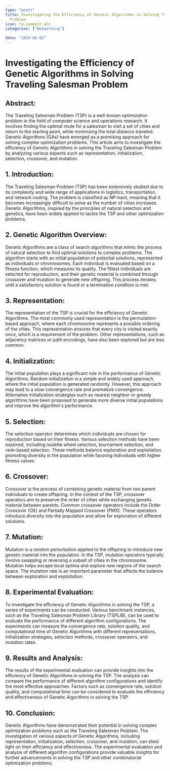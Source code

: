 ```yaml
---
type: "posts"
title: Investigating the Efficiency of Genetic Algorithms in Solving Traveling Salesman
  Problem
icon: fa-comment-alt
categories: ["Networking"]

date: "2019-06-02"
---
```




# Investigating the Efficiency of Genetic Algorithms in Solving Traveling Salesman Problem

## Abstract:
The Traveling Salesman Problem (TSP) is a well-known optimization problem in the field of computer science and operations research. It involves finding the optimal route for a salesman to visit a set of cities and return to the starting point, while minimizing the total distance traveled. Genetic Algorithms (GAs) have emerged as a promising approach for solving complex optimization problems. This article aims to investigate the efficiency of Genetic Algorithms in solving the Traveling Salesman Problem by analyzing various aspects such as representation, initialization, selection, crossover, and mutation.

## 1. Introduction:
The Traveling Salesman Problem (TSP) has been extensively studied due to its complexity and wide range of applications in logistics, transportation, and network routing. The problem is classified as NP-hard, meaning that it becomes increasingly difficult to solve as the number of cities increases. Genetic Algorithms, inspired by the principles of natural selection and genetics, have been widely applied to tackle the TSP and other optimization problems.

## 2. Genetic Algorithm Overview:
Genetic Algorithms are a class of search algorithms that mimic the process of natural selection to find optimal solutions to complex problems. The algorithm starts with an initial population of potential solutions, represented as individuals or chromosomes. Each individual is evaluated based on a fitness function, which measures its quality. The fittest individuals are selected for reproduction, and their genetic material is combined through crossover and mutation to generate new offspring. This process iterates until a satisfactory solution is found or a termination condition is met.

## 3. Representation:
The representation of the TSP is crucial for the efficiency of Genetic Algorithms. The most commonly used representation is the permutation-based approach, where each chromosome represents a possible ordering of the cities. This representation ensures that every city is visited exactly once, which is a requirement of the problem. Other representations, such as adjacency matrices or path encodings, have also been explored but are less common.

## 4. Initialization:
The initial population plays a significant role in the performance of Genetic Algorithms. Random initialization is a simple and widely used approach, where the initial population is generated randomly. However, this approach may lead to a slow convergence rate and premature convergence. Alternative initialization strategies such as nearest neighbor or greedy algorithms have been proposed to generate more diverse initial populations and improve the algorithm's performance.

## 5. Selection:
The selection operator determines which individuals are chosen for reproduction based on their fitness. Various selection methods have been explored, including roulette wheel selection, tournament selection, and rank-based selection. These methods balance exploration and exploitation, promoting diversity in the population while favoring individuals with higher fitness values.

## 6. Crossover:
Crossover is the process of combining genetic material from two parent individuals to create offspring. In the context of the TSP, crossover operators aim to preserve the order of cities while exchanging genetic material between parents. Common crossover operators include the Order Crossover (OX) and Partially Mapped Crossover (PMX). These operators introduce diversity into the population and allow for exploration of different solutions.

## 7. Mutation:
Mutation is a random perturbation applied to the offspring to introduce new genetic material into the population. In the TSP, mutation operators typically involve swapping or reversing a subset of cities in the chromosome. Mutation helps escape local optima and explore new regions of the search space. The mutation rate is an important parameter that affects the balance between exploration and exploitation.

## 8. Experimental Evaluation:
To investigate the efficiency of Genetic Algorithms in solving the TSP, a series of experiments can be conducted. Various benchmark instances, such as the Traveling Salesman Problem Library (TSPLIB), can be used to evaluate the performance of different algorithm configurations. The experiments can measure the convergence rate, solution quality, and computational time of Genetic Algorithms with different representations, initialization strategies, selection methods, crossover operators, and mutation rates.

## 9. Results and Analysis:
The results of the experimental evaluation can provide insights into the efficiency of Genetic Algorithms in solving the TSP. The analysis can compare the performance of different algorithm configurations and identify the most effective approaches. Factors such as convergence rate, solution quality, and computational time can be considered to evaluate the efficiency and effectiveness of Genetic Algorithms in solving the TSP.

## 10. Conclusion:
Genetic Algorithms have demonstrated their potential in solving complex optimization problems such as the Traveling Salesman Problem. The investigation of various aspects of Genetic Algorithms, including representation, initialization, selection, crossover, and mutation, can shed light on their efficiency and effectiveness. The experimental evaluation and analysis of different algorithm configurations provide valuable insights for further advancements in solving the TSP and other combinatorial optimization problems.